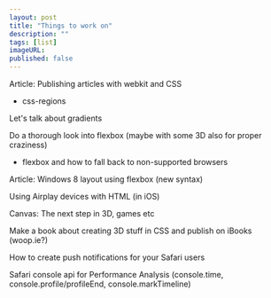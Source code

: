 ```yaml
---
layout: post
title: "Things to work on"
description: ""
tags: [list]
imageURL: 
published: false
---
```


Article: Publishing articles with webkit and CSS
- css-regions

Let's talk about gradients

Do a thorough look into flexbox (maybe with some 3D also for proper craziness)
- flexbox and how to fall back to non-supported browsers

Article: Windows 8 layout using flexbox (new syntax)

Using Airplay devices with HTML (in iOS)

Canvas: The next step in 3D, games etc

Make a book about creating 3D stuff in CSS and publish on iBooks (woop.ie?)

How to create push notifications for your Safari users

Safari console api for Performance Analysis
(console.time, console.profile/profileEnd, console.markTimeline)